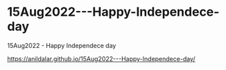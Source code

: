 # 15Aug2022---Happy-Independece-day
15Aug2022 - Happy Independece day


https://anildalar.github.io/15Aug2022---Happy-Independece-day/
